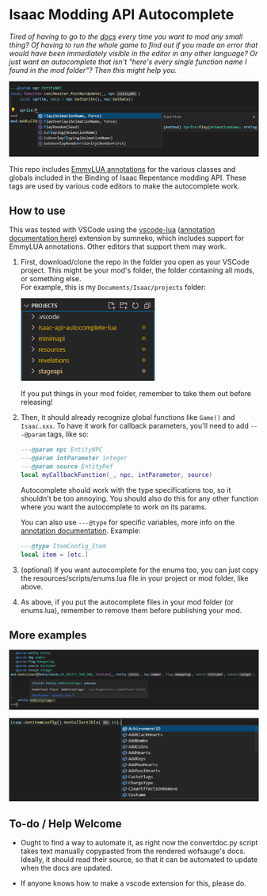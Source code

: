 # Isaac Modding API Autocomplete

*Tired of having to go to the [docs](https://wofsauge.github.io/IsaacDocs/rep/) every time you want to mod any small thing? Of having to run the whole game to find out if you made an error that would have been immediately visible in the editor in any other language? Or just want an autocomplete that isn't "here's every single function name I found in the mod folder"? Then this might help you.*

![autocomplete example 1](./readme/screen1.png)

This repo includes [EmmyLUA annotations](https://emmylua.github.io/annotation.html) for the various classes and globals included in the Binding of Isaac Repentance modding API. These tags are used by various code editors to make the autocomplete work.


## How to use

This was tested with VSCode using the [vscode-lua](https://github.com/sumneko/vscode-lua) ([annotation documentation here](https://github.com/sumneko/lua-language-server/wiki/EmmyLua-Annotations)) extension by sumneko, which includes support for EmmyLUA annotations. Other editors that support them may work.

1. First, download/clone the repo in the folder you open as your VSCode project. This might be your mod's folder, the folder containing all mods, or something else.  
    For example, this is my `Documents/Isaac/projects` folder:

    ![](./readme/folder.png)

    If you put things in your mod folder, remember to take them out before releasing!

2. Then, it should already recognize global functions like `Game()` and `Isaac.xxx`. To have it work for callback parameters, you'll need to add `---@param` tags, like so:

    ```Lua
    ---@param npc EntityNPC
    ---@param intParameter integer
    ---@param source EntityRef
    local myCallbackFunction(_, npc, intParameter, source)
    ```

    Autocomplete should work with the type specifications too, so it shouldn't be too annoying. You should also do this for any other function where you want the autocomplete to work on its params.

    You can also use `---@type` for specific variables, more info on the [annotation documentation](https://github.com/sumneko/lua-language-server/wiki/EmmyLua-Annotations). Example:

    ```Lua
    ---@type ItemConfig_Item
    local item = [etc.]
    ```

3. (optional) If you want autocomplete for the enums too, you can just copy the resources/scripts/enums.lua file in your project or mod folder, like above.

4. As above, if you put the autocomplete files in your mod folder (or enums.lua), remember to remove them before publishing your mod.

## More examples

![autocomplete example 2](./readme/screen2.png)

![autocomplete example 3](./readme/screen3.png)

## To-do / Help Welcome

* Ought to find a way to automate it, as right now the convertdoc.py script takes text manually copypasted from the rendered wofsauge's docs. Ideally, it should read their source, so that it can be automated to update when the docs are updated.

* If anyone knows how to make a vscode extension for this, please do.
